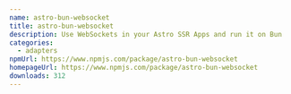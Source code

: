 ```yaml
---
name: astro-bun-websocket
title: astro-bun-websocket
description: Use WebSockets in your Astro SSR Apps and run it on Bun
categories:
  - adapters
npmUrl: https://www.npmjs.com/package/astro-bun-websocket
homepageUrl: https://www.npmjs.com/package/astro-bun-websocket
downloads: 312
---
```

